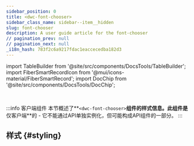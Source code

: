 ```yaml
---
sidebar_position: 0
title: <dwc-font-chooser>
sidebar_class_name: sidebar--item__hidden
slug: font-chooser
description: A user guide article for the font-chooser
// pagination_prev: null
// pagination_next: null
_i18n_hash: 783f2c6a9217fdac1eaccecedba182d3
---
```

import TableBuilder from '@site/src/components/DocsTools/TableBuilder';
import FiberSmartRecordIcon from '@mui/icons-material/FiberSmartRecord';
import DocChip from '@site/src/components/DocsTools/DocChip';

<DocChip chip='scoped' />

<br />

:::info 客户端组件
本节概述了**`<dwc-font-chooser>`**组件的样式信息。此组件是**仅客户端**的 - 它不能通过API单独实例化，但可能构成API组件的一部分。
:::

## 样式 {#styling}

<TableBuilder name="dwc-font-chooser" clientComponent />
